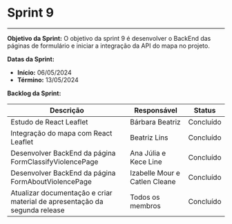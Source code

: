 # **Sprint 9**
<hr style="border: 0; height: 1px; background-color: #000000;">

**Objetivo da Sprint:**
O objetivo da sprint 9 é desenvolver o BackEnd das páginas de formulário e iniciar a integração da API do mapa no projeto. 

**Datas da Sprint:**

- **Início:** 06/05/2024
- **Término:** 13/05/2024

**Backlog da Sprint:**

| Descrição | Responsável | Status |
|-----------|-------------|--------|
| Estudo de React Leaflet  | Bárbara Beatriz | Concluído |
| Integração do mapa com React Leaflet | Beatriz Lins | Concluído |
| Desenvolver BackEnd da página FormClassifyViolencePage| Ana Júlia e Kece Line | Concluído |
| Desenvolver BackEnd da página FormAboutViolencePage| Izabelle Mour e Catlen Cleane| Concluído |
| Atualizar documentação e criar material de apresentação da segunda release | Todos os membros | Concluído |

